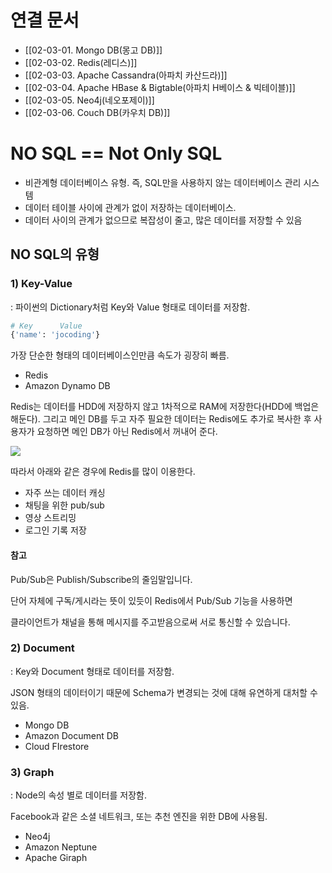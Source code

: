 # 연결 문서
- [[02-03-01. Mongo DB(몽고 DB)]]
- [[02-03-02. Redis(레디스)]]
- [[02-03-03. Apache Cassandra(아파치 카산드라)]]
- [[02-03-04. Apache HBase & Bigtable(아파치 H베이스 & 빅테이블)]]
- [[02-03-05. Neo4j(네오포제이)]]
- [[02-03-06. Couch DB(카우치 DB)]]


# NO SQL == Not Only SQL
- 비관계형 데이터베이스 유형. 즉, SQL만을 사용하지 않는 데이터베이스 관리 시스템
- 데이터 테이블 사이에 관계가 없이 저장하는 데이터베이스.
- 데이터 사이의 관계가 없으므로 복잡성이 줄고, 많은 데이터를 저장할 수 있음


## NO SQL의 유형
### 1) Key-Value
: 파이썬의 Dictionary처럼 Key와 Value 형태로 데이터를 저장함.

```Python
# Key      Value
{'name': 'jocoding'}
```

가장 단순한 형태의 데이터베이스인만큼 속도가 굉장히 빠름.

- Redis
- Amazon Dynamo DB

Redis는 데이터를 HDD에 저장하지 않고 1차적으로 RAM에 저장한다(HDD에 백업은 해둔다). 그리고 메인 DB를 두고 자주 필요한 데이터는 Redis에도 추가로 복사한 후 사용자가 요청하면 메인 DB가 아닌 Redis에서 꺼내어 준다. 

![](https://i.imgur.com/M5qcR0G.png)

따라서 아래와 같은 경우에 Redis를 많이 이용한다.
- 자주 쓰는 데이터 캐싱
- 채팅을 위한 pub/sub
- 영상 스트리밍
- 로그인 기록 저장

#### 참고
Pub/Sub은 Publish/Subscribe의 줄임말입니다.

단어 자체에 구독/게시라는 뜻이 있듯이 Redis에서 Pub/Sub 기능을 사용하면

클라이언트가 채널을 통해 메시지를 주고받음으로써 서로 통신할 수 있습니다.

### 2) Document
: Key와 Document 형태로 데이터를 저장함.

JSON 형태의 데이터이기 때문에 Schema가 변경되는 것에 대해 유연하게 대처할 수 있음.

- Mongo DB
- Amazon Document DB
- Cloud FIrestore

### 3) Graph
: Node의 속성 별로 데이터를 저장함. 

Facebook과 같은 소셜 네트워크, 또는 추천 엔진을 위한 DB에 사용됨.

- Neo4j
- Amazon Neptune
- Apache Giraph
